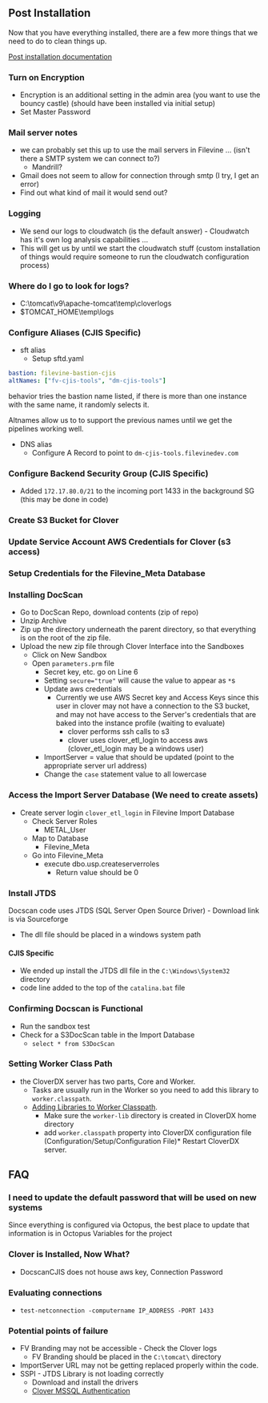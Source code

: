 ## Post Installation
Now that you have everything installed, there are a few more things that we need to do to clean things up.

[Post installation documentation](https://doc.cloverdx.com/latest/server/postinstallation-configuration.html)

### Turn on Encryption
* Encryption is an additional setting in the admin area (you want to use the bouncy castle) (should have been installed via initial setup)
* Set Master Password

### Mail server notes
* we can probably set this up to use the mail servers in Filevine ... (isn't there a SMTP system we can connect to?)
  * Mandrill?
* Gmail does not seem to allow for connection through smtp (I try, I get an error)
* Find out what kind of mail it would send out?

### Logging
* We send our logs to cloudwatch (is the default answer) - Cloudwatch has it's own log analysis capabilities ...
* This will get us by until we start the cloudwatch stuff (custom installation of things would require someone to run the cloudwatch configuration process)

### Where do I go to look for logs?
* C:\tomcat\v9\apache-tomcat\temp\cloverlogs
* $TOMCAT_HOME\temp\logs

### Configure Aliases (CJIS Specific)
* sft alias
  * Setup sftd.yaml
```yml
bastion: filevine-bastion-cjis
altNames: ["fv-cjis-tools", "dm-cjis-tools"]
```
behavior tries the bastion name listed, if there is more than one instance with the same name, it randomly selects it.

Altnames allow us to to support the previous names until we get the pipelines working well.

* DNS alias
  * Configure A Record to point to `dm-cjis-tools.filevinedev.com`

### Configure Backend Security Group (CJIS Specific)
* Added `172.17.80.0/21` to the incoming port 1433 in the background SG (this may be done in code)

### Create S3 Bucket for Clover

### Update Service Account AWS Credentials for Clover (s3 access)

### Setup Credentials for the Filevine_Meta Database

### Installing DocScan
* Go to DocScan Repo, download contents (zip of repo)
* Unzip Archive
* Zip up the directory underneath the parent directory, so that everything is on the root of the zip file.
* Upload the new zip file through Clover Interface into the Sandboxes
  * Click on New Sandbox
  * Open `parameters.prm` file
    * Secret key, etc. go on Line 6
    * Setting `secure="true"` will cause the value to appear as `*`s
    * Update aws credentials
      * Currently we use AWS Secret key and Access Keys since this user in clover may not have a connection to the S3 bucket, and may not have access to the Server's credentials that are baked into the instance profile (waiting to evaluate)
        * clover performs ssh calls to s3
        * clover uses clover_etl_login to access aws (clover_etl_login may be a windows user)
    * ImportServer = value that should be updated (point to the appropriate server url address)
    * Change the `case` statement value to all lowercase

### Access the Import Server Database (We need to create assets)
* Create server login `clover_etl_login` in Filevine Import Database
    * Check Server Roles
      * METAL_User
    * Map to Database
      * Filevine_Meta
    * Go into Filevine_Meta
      * execute dbo.usp.createserverroles
        * Return value should be 0

### Install JTDS
Docscan code uses JTDS (SQL Server Open Source Driver) - Download link is via Sourceforge
* The dll file should be placed in a windows system path
#### CJIS Specific
* We ended up install the JTDS dll file in the `C:\Windows\System32` directory
* code line added to the top of the `catalina.bat` file

### Confirming Docscan is Functional
* Run the sandbox test
* Check for a S3DocScan table in the Import Database
  * `select * from S3DocScan`

### Setting Worker Class Path 
* the CloverDX server has two parts, Core and Worker. 
  * Tasks are usually run in the Worker so you need to add this library to `worker.classpath`. 
  * [Adding Libraries to Worker Classpath](https://doc.cloverdx.com/latest/server/optional-server-installation-steps.html#adding-libraries-to-worker-classpath).
    * Make sure the `worker-lib` directory is created in CloverDX home directory 
    * add `worker.classpath` property into CloverDX configuration file (Configuration/Setup/Configuration File)* Restart CloverDX server.

## FAQ
### I need to update the default password that will be used on new systems
Since everything is configured via Octopus, the best place to update that information is in Octopus Variables for the project

### Clover is Installed, Now What?
* DocscanCJIS does not house aws key, Connection Password

### Evaluating connections
* `test-netconnection -computername IP_ADDRESS -PORT 1433`

### Potential points of failure
* FV Branding may not be accessible - Check the Clover logs
  * FV Branding should be placed in the `C:\tomcat\` directory
* ImportServer URL may not be getting replaced properly within the code.
* SSPI - JTDS Library is not loading correctly
  * Download and install the drivers
  * [Clover MSSQL Authentication](https://doc.cloverdx.com/latest/designer/mssql-authentication.html)
